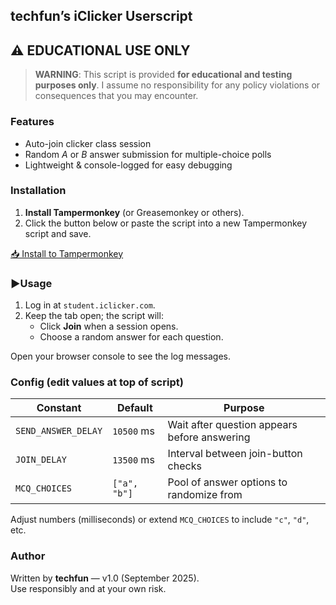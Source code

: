 ## techfun’s iClicker Userscript

## ⚠️ **EDUCATIONAL USE ONLY**

> **WARNING**: This script is provided **for educational and testing purposes only**. I assume no responsibility for any policy violations or consequences that you may encounter.

### Features
- Auto-join clicker class session 
- Random *A* or *B* answer submission for multiple-choice polls  
- Lightweight & console-logged for easy debugging

### Installation
1. **Install Tampermonkey** (or Greasemonkey or others).  
2. Click the button below or paste the script into a new Tampermonkey script and save.

<a href="https://raw.githubusercontent.com/techfun4/iclicker-userscript/main/iclicker.user.js">
📥 Install to Tampermonkey
</a>

### ▶Usage
1. Log in at `student.iclicker.com`.  
2. Keep the tab open; the script will:
   - Click **Join** when a session opens.
   - Choose a random answer for each question.

Open your browser console to see the log messages.

### Config (edit values at top of script)
| Constant | Default | Purpose |
|----------|---------|---------|
| `SEND_ANSWER_DELAY` | `10500` ms | Wait after question appears before answering |
| `JOIN_DELAY` | `13500` ms | Interval between join-button checks |
| `MCQ_CHOICES` | `["a", "b"]` | Pool of answer options to randomize from |

Adjust numbers (milliseconds) or extend `MCQ_CHOICES` to include `"c"`, `"d"`, etc.

### Author
Written by **techfun** — v1.0 (September 2025).  
Use responsibly and at your own risk.